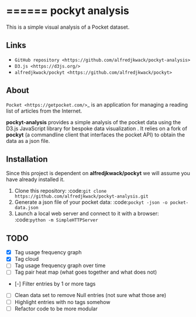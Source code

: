 ======
pockyt analysis
======

This is a simple visual analysis of a Pocket dataset.

Links
-----

* `GitHub repository <https://github.com/alfredjkwack/pockyt-analysis>`
* `D3.js <https://d3js.org/>`
* `alfredjkwack/pockyt <https://github.com/alfredjkwack/pockyt>`

About
-----
`Pocket <https://getpocket.com/>`_ is an application for managing a reading list of articles from the Internet.

**pockyt-analysis** provides a simple analysis of the pocket data using the D3.js JavaScript library for bespoke
 data visualization . It relies on a fork of **pockyt** (a commandline client that interfaces the pocket API) to obtain the data as a json file.

Installation
------------

Since this project is dependent on **alfredjkwack/pockyt** we will assume you have already installed it.

1. Clone this repository: :code:`git clone https://github.com/alfredjkwack/pockyt-analysis.git`
2. Generate a json file of your pocket data: :code:`pockyt -json -o pocket-data.json`
3. Launch a local web server and connect to it with a browser: :code:`python -m SimpleHTTPServer`

TODO
------------
* [x] Tag usage frequency graph
* [x] Tag cloud
* [ ] Tag usage frequency graph over time
* [ ] Tag pair heat map (what goes together and what does not)
* [-] Filter entries by 1 or more tags
* [ ] Clean data set to remove Null entries (not sure what those are)
* [ ] Highlight entries with no tags somehow
* [ ] Refactor code to be more modular